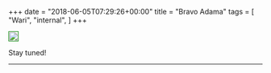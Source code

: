 +++
date = "2018-06-05T07:29:26+00:00"
title = "Bravo Adama"
tags = [
    "Wari",
    "internal",
]
+++

<div class="container" style="width:auto">
  <a target="blank" href="https://image.ibb.co/ezT9Ad/j2_0_1.jpg">
    <img src="https://image.ibb.co/ezT9Ad/j2_0_1.jpg" style="padding:1px;border:thin solid green;max-width:100%">
  </a>
</div>
<!--more-->

Stay tuned!


<hr>
